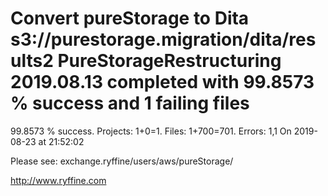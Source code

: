 # Convert pureStorage to Dita s3://purestorage.migration/dita/results2 PureStorageRestructuring 2019.08.13 completed with 99.8573 % success and 1 failing files

99.8573 % success. Projects: 1+0=1.  Files: 1+700=701. Errors: 1,1  On 2019-08-23 at 21:52:02



Please see: exchange.ryffine/users/aws/pureStorage/

http://www.ryffine.com
